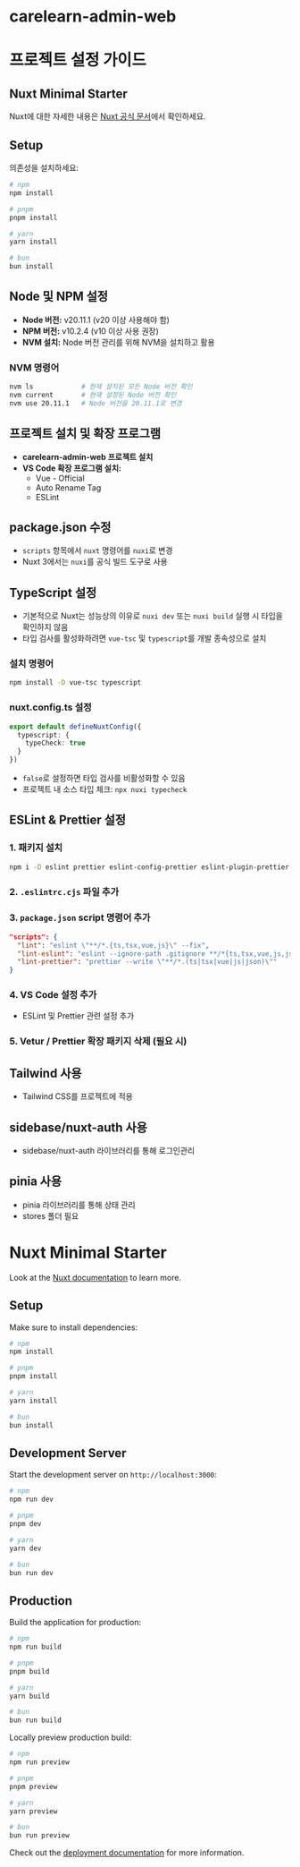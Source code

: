# carelearn-admin-web

# 프로젝트 설정 가이드

## Nuxt Minimal Starter

Nuxt에 대한 자세한 내용은 [Nuxt 공식 문서](https://nuxt.com/docs/getting-started/introduction)에서 확인하세요.

## Setup

의존성을 설치하세요:

```bash
# npm
npm install

# pnpm
pnpm install

# yarn
yarn install

# bun
bun install
```

## Node 및 NPM 설정

- **Node 버전:** v20.11.1 (v20 이상 사용해야 함)
- **NPM 버전:** v10.2.4 (v10 이상 사용 권장)
- **NVM 설치:** Node 버전 관리를 위해 NVM을 설치하고 활용

### NVM 명령어

```sh
nvm ls            # 현재 설치된 모든 Node 버전 확인
nvm current       # 현재 설정된 Node 버전 확인
nvm use 20.11.1   # Node 버전을 20.11.1로 변경
```

## 프로젝트 설치 및 확장 프로그램

- **carelearn-admin-web 프로젝트 설치**
- **VS Code 확장 프로그램 설치:**
  - Vue - Official
  - Auto Rename Tag
  - ESLint

## package.json 수정

- `scripts` 항목에서 `nuxt` 명령어를 `nuxi`로 변경
- Nuxt 3에서는 `nuxi`를 공식 빌드 도구로 사용

## TypeScript 설정

- 기본적으로 Nuxt는 성능상의 이유로 `nuxi dev` 또는 `nuxi build` 실행 시 타입을 확인하지 않음
- 타입 검사를 활성화하려면 `vue-tsc` 및 `typescript`를 개발 종속성으로 설치

### 설치 명령어

```sh
npm install -D vue-tsc typescript
```

### nuxt.config.ts 설정

```ts
export default defineNuxtConfig({
  typescript: {
    typeCheck: true
  }
})
```

- `false`로 설정하면 타입 검사를 비활성화할 수 있음
- 프로젝트 내 소스 타입 체크: `npx nuxi typecheck`

## ESLint & Prettier 설정

### 1. 패키지 설치

```sh
npm i -D eslint prettier eslint-config-prettier eslint-plugin-prettier eslint-plugin-vue eslint-plugin-nuxt @typescript-eslint/eslint-plugin @typescript-eslint/parser @nuxtjs/eslint-config-typescript
```

### 2. `.eslintrc.cjs` 파일 추가

### 3. `package.json` script 명령어 추가

```json
"scripts": {
  "lint": "eslint \"**/*.{ts,tsx,vue,js}\" --fix",
  "lint-eslint": "eslint --ignore-path .gitignore **/*{ts,tsx,vue,js,json} --fix",
  "lint-prettier": "prettier --write \"**/*.(ts|tsx|vue|js|json)\""
}
```

### 4. VS Code 설정 추가

- ESLint 및 Prettier 관련 설정 추가

### 5. Vetur / Prettier 확장 패키지 삭제 (필요 시)

## Tailwind 사용

- Tailwind CSS를 프로젝트에 적용

## sidebase/nuxt-auth 사용

- sidebase/nuxt-auth 라이브러리를 통해 로그인관리 

## pinia 사용

- pinia 라이브러리를 통해 상태 관리
- stores 폴더 필요


# Nuxt Minimal Starter

Look at the [Nuxt documentation](https://nuxt.com/docs/getting-started/introduction) to learn more.

## Setup

Make sure to install dependencies:

```bash
# npm
npm install

# pnpm
pnpm install

# yarn
yarn install

# bun
bun install
```

## Development Server

Start the development server on `http://localhost:3000`:

```bash
# npm
npm run dev

# pnpm
pnpm dev

# yarn
yarn dev

# bun
bun run dev
```

## Production

Build the application for production:

```bash
# npm
npm run build

# pnpm
pnpm build

# yarn
yarn build

# bun
bun run build
```

Locally preview production build:

```bash
# npm
npm run preview

# pnpm
pnpm preview

# yarn
yarn preview

# bun
bun run preview
```

Check out the [deployment documentation](https://nuxt.com/docs/getting-started/deployment) for more information.
